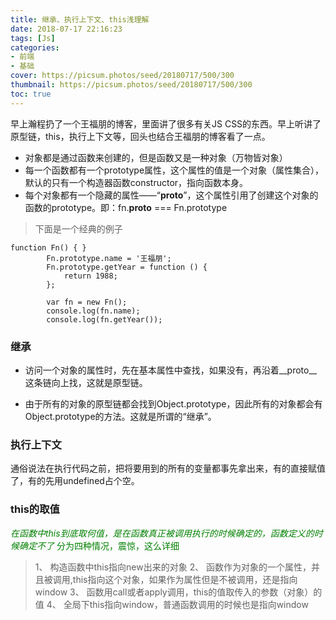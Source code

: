 ```yaml
---
title: 继承、执行上下文、this浅理解
date: 2018-07-17 22:16:23
tags: [Js]
categories: 
- 前端
- 基础
cover: https://picsum.photos/seed/20180717/500/300
thumbnail: https://picsum.photos/seed/20180717/500/300
toc: true
---
```


早上瀚程扔了一个王福朋的博客，里面讲了很多有关JS CSS的东西。早上听讲了原型链，this，执行上下文等，回头也结合王福朋的博客看了一点。
<!-- more -->
+ 对象都是通过函数来创建的，但是函数又是一种对象（万物皆对象）
+  每一个函数都有一个prototype属性，这个属性的值是一个对象（属性集合），默认的只有一个构造器函数constructor，指向函数本身。
+  每个对象都有一个隐藏的属性——“__proto__”，这个属性引用了创建这个对象的函数的prototype。即：fn.__proto__ === Fn.prototype
  
>下面是一个经典的例子
```
function Fn() { }
        Fn.prototype.name = '王福朋';
        Fn.prototype.getYear = function () {
            return 1988;
        };

        var fn = new Fn();
        console.log(fn.name);
        console.log(fn.getYear());
```

### 继承
+ 访问一个对象的属性时，先在基本属性中查找，如果没有，再沿着__proto__这条链向上找，这就是原型链。

+ 由于所有的对象的原型链都会找到Object.prototype，因此所有的对象都会有Object.prototype的方法。这就是所谓的“继承”。

### 执行上下文
通俗说法在执行代码之前，把将要用到的所有的变量都事先拿出来，有的直接赋值了，有的先用undefined占个空。

### this的取值
<em><font color="green">在函数中this到底取何值，是在函数真正被调用执行的时候确定的，函数定义的时候确定不了</em>
分为四种情况，震惊，这么详细
>1、 构造函数中this指向new出来的对象
2、 函数作为对象的一个属性，并且被调用,this指向这个对象，如果作为属性但是不被调用，还是指向window
3、 函数用call或者apply调用，this的值取传入的参数（对象）的值
4、 全局下this指向window，普通函数调用的时候也是指向window


